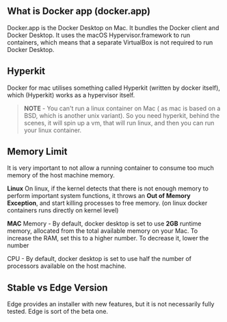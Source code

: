 ## What is Docker app (docker.app)
Docker.app is the Docker Desktop on Mac. It bundles the Docker client and Docker Desktop. It uses the macOS Hypervisor.framework to run containers, which means that a separate VirtualBox is not required to run Docker Desktop.

## Hyperkit
Docker for mac utilises something called Hyperkit (written by docker itself), which (Hyperkit) works as a hypervisor itself.

> **NOTE** - You can't run a linux container on Mac ( as mac is based on a BSD, which is another unix variant). So you need hyperkit, behind the scenes, it will spin up a vm, that will run linux, and then you can run your linux container.

## Memory Limit
It is very important to not allow a running container to consume too much memory 
of the host machine memory.

**Linux**
On linux, if the kernel detects that there is not enough memory to perform important system functions, it throws an **Out of Memory Exception**, and start killing processes
to free memory. (on linux docker containers runs directly on kernel level)

**MAC**
Memory - By default, docker desktop is set to use **2GB** runtime memory, allocated from
the total available memory on your Mac.  To increase the RAM, set this to a higher number. To decrease it, lower the number

CPU - By default, docker desktop is set to use half the number of processors available on the host machine.

## Stable vs Edge Version
Edge provides an installer with new features, but it is not necessarily fully tested. Edge is sort of the beta one.